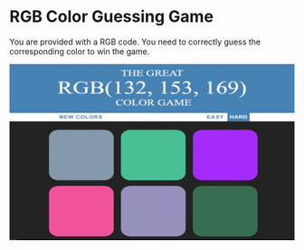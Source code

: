# RGB Color Guessing Game
You are provided with a RGB code. You need to correctly guess the corresponding color to win the game.

![App Screen](color-game-pic.png)
